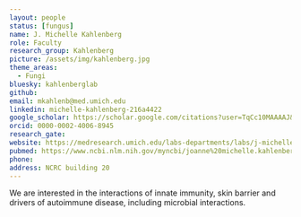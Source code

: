 ```yaml
---
layout: people
status: [fungus]
name: J. Michelle Kahlenberg
role: Faculty
research_group: Kahlenberg
picture: /assets/img/kahlenberg.jpg
theme_areas:
  - Fungi
bluesky: kahlenberglab
github: 
email: mkahlenb@med.umich.edu
linkedin: michelle-kahlenberg-216a4422
google_scholar: https://scholar.google.com/citations?user=TqCc10MAAAAJ&hl=en
orcid: 0000-0002-4006-8945
research_gate: 
website: https://medresearch.umich.edu/labs-departments/labs/j-michelle-kahlenberg-lab
pubmed: https://www.ncbi.nlm.nih.gov/myncbi/joanne%20michelle.kahlenberg.1/bibliography/public/
phone: 
address: NCRC building 20
---
```


We are interested in the interactions of innate immunity, skin barrier and drivers of autoimmune disease, including microbial interactions.